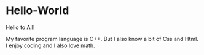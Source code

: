 # Hello-World

Hello to All!

My favorite program language is C++. But I also know a bit of Css and Html. 
I enjoy coding and I also love math. 
